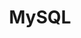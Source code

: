 ---
title: MySQL
categories:
  - database
docs:
  - id: java
    url: https://www.testcontainers.org/modules/databases/mysql/
    example: |
      ```
      ```
  - id: dotnet
    url: https://dotnet.testcontainers.org/modules/
    example: |
      ```
      ```
  - id: nodejs
    url: https://node.testcontainers.org/modules/mysql/
    example: |
      ```
      ```
description: |
  An SQL database
---